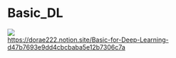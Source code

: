 # Basic_DL

![](https://img.shields.io/badge/-Notion-000000?&logo=Notion&logoColor=white)<br>
https://dorae222.notion.site/Basic-for-Deep-Learning-d47b7693e9dd4cbcbaba5e12b7306c7a